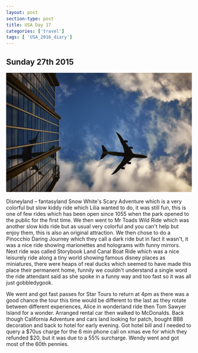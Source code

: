 ```yaml
---
layout: post
section-type: post
title: USA Day 17
categories: ['travel']
tags: [ 'USA_2016_diary']
---
```


## Sunday 27th 2015  

![USA](/img/travel.jpg)

Disneyland – fantasyland Snow White's Scary Adventure which is a very colorful but slow kiddy ride which Lilia wanted to do, it was still fun, this is one of few rides which has been open since 1055 when the park opened to the public for the first time. We then went to Mr Toads Wild Ride which was another slow kids ride but as usual very colorful and you can't help but enjoy them, this is also an original attraction. We then chose to do a Pinocchio Daring Journey which they call a dark ride but in fact it wasn't, it was a nice ride showing marionettes and holograms with funny mirrors. Next ride was called Storybook Land Canal Boat Ride which was a nice leisurely ride along a tiny world showing famous disney places as miniatures, there were heaps of real ducks which seemed to have made this place their permanent home, funnily we couldn't understand a single word the ride attendant said as she spoke in a funny way and too fast so it was all just gobbledygook.

 We went and got fast passes for Star Tours to return at 4pm as there was a good chance the tour this time would be different to the last as they rotate between different experiences, Alice in wonderland ride then Tom Sawyer Island for a wonder. Arranged rental car then walked to McDonalds. Back though California Adventure and cars land looking for patch, bought BB8 decoration and back to hotel for early evening. Got hotel bill and I needed to query a $70us charge for the 6 min phone call on xmas eve for which they refunded $20, but it was due to a 55% surcharge. Wendy went and got most of the 60th pennies.
